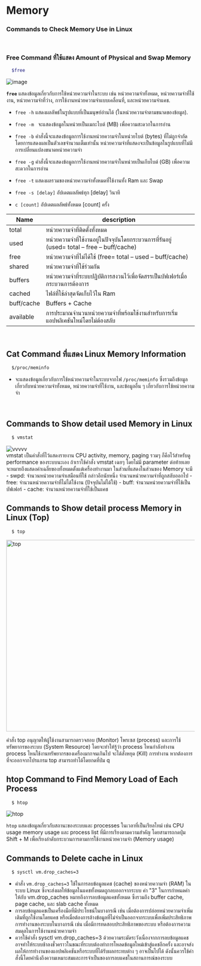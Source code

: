 # Memory

### Commands to Check Memory Use in Linux
<br>

### Free Command ที่ใช้แสดง  Amount of Physical and Swap Memory
```bash
  $free
```
<img width="348*2" alt="image" src="https://github.com/CosmoGuy112/PHost/assets/112687423/740dfd0d-e9d5-4ee1-b8d7-407cac58f845">
<br>

**` free `** แสดงข้อมูลเกี่ยวกับการใช้หน่วยความจำในระบบ เช่น หน่วยความจำทั้งหมด, หน่วยความจำที่ใช้งาน, หน่วยความจำที่ว่าง, การใช้งานหน่วยความจำแบบเคลื่อนที่, และหน่วยความจำแคช.
- ` free -h `
แสดงผลลัพธ์ในรูปแบบที่เป็นมนุษย์อ่านได้ (ในหน่วยความจำตามขนาดของข้อมูล).

- ` free -m  ` จะแสดงข้อมูลในหน่วยเป็นเมกะไบต์ (MB) เพื่อความสะดวกในการอ่าน

- ` free -b ` คำสั่งนี้จะแสดงข้อมูลการใช้งานหน่วยความจำในหน่วยไบต์ (bytes) ที่ไม่ถูกจำกัดโดยการแสดงผลเป็นตัวเลขจำนวนเต็มเท่านั้น หน่วยความจำที่แสดงจะเป็นข้อมูลในรูปแบบที่ไม่มีการเปลี่ยนแปลงขนาดหน่วยความจำ

- ` free -g `
คำสั่งนี้จะแสดงข้อมูลการใช้งานหน่วยความจำในหน่วยเป็นเกีบไบต์ (GB) เพื่อความสะดวกในการอ่าน

- ` free -t ` แสดงผลรวมของหน่วยความจำทั้งหมดที่ใช้งานทั้ง Ram และ Swap

- ` free -s [delay] ` อัปเดตผลลัพธ์ทุก [delay] วินาที

- `c [count]` อัปเดตผลลัพธ์ทั้งหมด [count] ครั้ง

| Name             |   description                                                       |
| ----------------- | ------------------------------------------------------------------ |
| total  | หน่วยความจำที่ติดตั้งทั้งหมด |
| used  | หน่วยความจำที่ใช้งานอยู่ในปัจจุบันโดยกระบวนการที่รันอยู่ (used= total – free – buff/cache) |
| free  | หน่วยความจำที่ไม่ได้ใช้ (free= total – used – buff/cache)|
| shared  | หน่วยความจำที่ใช้ร่วมกัน |
| buffers  | หน่วยความจำที่ระบบปฏิบัติการสงวนไว้เพื่อจัดสรรเป็นบัฟเฟอร์เมื่อกระบวนการต้องการ |
| cached  | ไฟล์ที่ใช้ล่าสุดจัดเก็บไว้ใน Ram |
| buff/cache  | Buffers + Cache |
| available  | การประมาณจำนวนหน่วยความจำที่พร้อมใช้งานสำหรับการเริ่มแอปพลิเคชันใหม่โดยไม่ต้องสลับ |
<br>


## Cat Command ที่แสดง Linux Memory Information
```bash
  $/proc/meminfo
```
- จะแสดงข้อมูลเกี่ยวกับการใช้หน่วยความจำในระบบจากไฟ `/proc/meminfo`
ซึ่งรวมถึงข้อมูลเกี่ยวกับหน่วยความจำทั้งหมด, หน่วยความจำที่ใช้งาน, และข้อมูลอื่น ๆ เกี่ยวกับการใช้หน่วยความจำ
<br>

## Commands to Show detail used Memory in Linux
```bash
  $ vmstat
```
<img width="332*1.5" alt="vvvvv" src="https://github.com/CosmoGuy112/PHost/assets/112687423/772315fc-c032-4932-a6fd-34c30d092114">
<br>
vmstat เป็นคำสั่งที่ไว้แสดงรายงาน CPU activity, memory, paging รวมๆ ก็คือไว้สำหรับดู performance ของระบบนะเอง
ถ้าเราใช้คำสั่ง vmstat เฉยๆ โดยไม่มี parameter ต่อท้ายเลย จะหมายถึงแสดงค่าเฉลี่ยของทั้งหมดตั้งแต่เครื่องทำงานมา
ในส่วนที่แสดงในส่วนของ Memory จะมี
- swpd: จำนวนหน่วยความจำเสมือนที่ใช้ กล่าวอีกนัยหนึ่ง จำนวนหน่วยความจำที่ถูกสลับออกไป
- free: จำนวนหน่วยความจำที่ไม่ได้ใช้งาน (ปัจจุบันไม่ได้ใช้)
- buff: จำนวนหน่วยความจำที่ใช้เป็นบัฟเฟอร์
- cache: จำนวนหน่วยความจำที่ใช้เป็นแคช

## Commands to Show detail process Memory in Linux (Top)
```bash
  $ top
```
<img width="511" alt="top" src="https://github.com/CosmoGuy112/PHost/assets/112687423/ab1463b8-8011-45da-98a6-e3e5a177177a">
<br>

คำสั่ง top อนุญาตให้ผู้ใช้งานสามารถตรวจสอบ (Monitor) โพรเซส (process) และการใช้ทรัพยากรของระบบ (System Resource) โดยจะทำให้รู้ว่า process ไหนกำลังทำงาน process ไหนใช้งานทรัพยากรของเครื่องมากจนเกินไป จะได้สั่งหยุด (Kill) การทำงาน
หากต้องการที่จะออกจากโปรแกรม top สามารถทำได้โดยกดที่ป่ม q


## htop Command to Find Memory Load of Each Process
```bash
  $ htop
```
<img width="515*1.3" alt="htop" src="https://github.com/CosmoGuy112/PHost/assets/112687423/c3331510-ab66-4d3a-b43c-3353d287aab8">
<br>

`htop` แสดงข้อมูลเกี่ยวกับสถานะของระบบและ processes ในเวลาที่เป็นเรียลไทม์ เช่น CPU usage memory usage และ process list ที่มีการเรียงตามความสำคัญ โดยสามารถกดปุ่ม Shift + M เพื่อเรียงลำดับกระบวนการตามการใช้งานหน่วยความจำ (Memory usage)


## Commands to Delete cache in Linux
```bash
  $ sysctl vm.drop_caches=3
```
- คำสั่ง  `vm.drop_caches=3` ใช้ในการลบข้อมูลแคช (cache) ของหน่วยความจำ (RAM) ในระบบ Linux ซึ่งจะส่งผลให้ข้อมูลในแคชทั้งหมดถูกลบออกจากระบบ ค่า "3" ในการกำหนดค่าให้กับ vm.drop_caches หมายถึงการลบข้อมูลแคชทั้งหมด ซึ่งรวมถึง buffer cache, page cache, และ slab cache ทั้งหมด
- การลบข้อมูลแคชเป็นเครื่องมือที่มีประโยชน์ในบางกรณี เช่น เมื่อต้องการปล่อยหน่วยความจำเพิ่มเติมที่ถูกใช้งานโดยแคช หรือเมื่อต้องการล้างข้อมูลที่ไม่จำเป็นออกจากระบบเพื่อเพิ่มประสิทธิภาพการทำงานของระบบในบางกรณี เช่น เมื่อมีการทดสอบประสิทธิภาพของระบบ หรือต้องการความสมดุลในการใช้งานหน่วยความจำ
- ควรใช้คำสั่ง sysctl vm.drop_caches=3 ด้วยความระมัดระวังเนื่องจากการลบข้อมูลแคชอาจทำให้ระบบช้าลงชั่วคราวในขณะที่ระบบต้องทำการโหลดข้อมูลใหม่เข้าสู่แคชอีกครั้ง และอาจส่งผลให้การทำงานของแอปพลิเคชันหรือระบบที่ได้รับผลกระทบต่าง ๆ อาจเป็นไปได้ ดังนั้นควรใช้คำสั่งนี้โดยคำนึงถึงความเหมาะสมและการจำเป็นของการลบแคชในสถานการณ์ของระบบ
<br>
